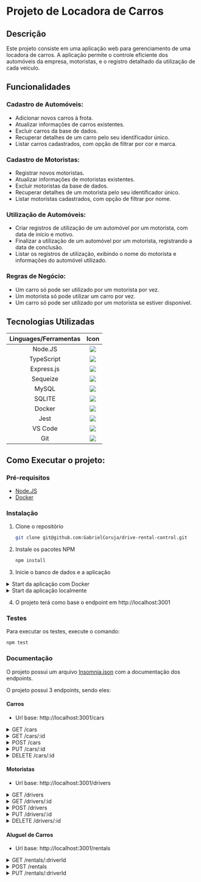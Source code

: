 # Projeto de Locadora de Carros

## Descrição

Este projeto consiste em uma aplicação web para gerenciamento de uma locadora de carros. A aplicação permite o controle eficiente dos automóveis da empresa, motoristas, e o registro detalhado da utilização de cada veículo.

## Funcionalidades

### Cadastro de Automóveis:

- Adicionar novos carros à frota.
- Atualizar informações de carros existentes.
- Excluir carros da base de dados.
- Recuperar detalhes de um carro pelo seu identificador único.
- Listar carros cadastrados, com opção de filtrar por cor e marca.

### Cadastro de Motoristas:

- Registrar novos motoristas.
- Atualizar informações de motoristas existentes.
- Excluir motoristas da base de dados.
- Recuperar detalhes de um motorista pelo seu identificador único.
- Listar motoristas cadastrados, com opção de filtrar por nome.

### Utilização de Automóveis:

- Criar registros de utilização de um automóvel por um motorista, com data de início e motivo.
- Finalizar a utilização de um automóvel por um motorista, registrando a data de conclusão.
- Listar os registros de utilização, exibindo o nome do motorista e informações do automóvel utilizado.

### Regras de Negócio:

- Um carro só pode ser utilizado por um motorista por vez.
- Um motorista só pode utilizar um carro por vez.
- Um carro só pode ser utilizado por um motorista se estiver disponível.

## Tecnologias Utilizadas

|  Linguages/Ferramentas   |                         Icon                          |
| :----------------: | :---------------------------------------------------: |
| Node.JS | <a href="https://skillicons.dev"> <img src="https://skillicons.dev/icons?i=nodejs&perline=1" /></a> |
| TypeScript | <a href="https://skillicons.dev"> <img src="https://skillicons.dev/icons?i=typescript&perline=1" /></a> |
| Express.js | <a href="https://skillicons.dev"> <img src="https://skillicons.dev/icons?i=express&perline=1" /></a> |
| Sequeize | <a href="https://skillicons.dev"> <img src="https://skillicons.dev/icons?i=sequelize&perline=1" /></a> |
| MySQL | <a href="https://skillicons.dev"> <img src="https://skillicons.dev/icons?i=mysql&perline=1" /></a> |
| SQLITE | <a href="https://skillicons.dev"> <img src="https://skillicons.dev/icons?i=sqlite&perline=1" /></a> |
| Docker | <a href="https://skillicons.dev"> <img src="https://skillicons.dev/icons?i=docker&perline=1" /></a> |
| Jest | <a href="https://skillicons.dev"> <img src="https://skillicons.dev/icons?i=jest&perline=1" /></a> |
| VS Code | <a href="https://skillicons.dev"> <img src="https://skillicons.dev/icons?i=vscode&perline=1" /></a> |
| Git | <a href="https://skillicons.dev"> <img src="https://skillicons.dev/icons?i=git&perline=1" /></a> |


## Como Executar o projeto:

### Pré-requisitos

- [Node.JS](https://nodejs.org/en/download/)
- [Docker](https://docs.docker.com/engine/install/)

### Instalação

1. Clone o repositório
   ```sh
   git clone git@github.com:GabrielCoruja/drive-rental-control.git
    ```

2. Instale os pacotes NPM
   ```sh
   npm install
    ```

3. Inicie o banco de dados e a aplicação

<details>
  <summary>Start da aplicação com Docker</summary>

- Para subir a aplicação e o banco de dados, execute o comando:

    ```sh
   docker-compose up -d --build
    ```

Obs: Utilizando o docker os dados serão persistidos utilizando o MySQL.

</details>

<details>
  <summary>Start da aplicação localmente</summary>

- Contrução das tabelas no banco de dados:

    ```sh
   npm run build && npm run db:migrate && npm run db:seed
    ```

- Start da aplicação:

    ```sh
   npm run dev
    ```

Obs: Utilizando localmente os dados serão persistidos utilizando o SQLite.

</details>

4. O projeto terá como base o endpoint em http://localhost:3001

### Testes

Para executar os testes, execute o comando:
```sh
npm test
```


### Documentação

O projeto possui um arquivo [Insomnia.json](https://github.com/GabrielCoruja/drive-rental-control/blob/main/Insomnia.json) com a documentação dos endpoints.

O projeto possui 3 endpoints, sendo eles:

#### Carros

- Url base: http://localhost:3001/cars

<details>
  <summary>GET /cars</summary>

- Retorna todos os carros cadastrados.

- Endpoind com filtros:

    - GET /cars?color=red
    - GET /cars?brand=Chevrolet
    - GET /cars?color=red&brand=Chevrolet

- Exemplo de resposta:

    ```json
    [
      {
        "licensePlateId": "ABC-1234",
        "name": "Corsa",
        "brand": "Chevrolet",
        "color": "red"
      },
      {
        "licensePlateId": "DEF-5678",
        "name": "Opala",
        "brand": "Chevrolet",
        "color": "gray"
      },
      {
        "licensePlateId": "GHI-9012",
        "name": "Uno",
        "brand": "Fiat",
        "color": "blue"
      }
    ]
    ```
</details>

<details>
  <summary>GET /cars/:id</summary>

- Retorna os detalhes de um carro específico.

- Endpoint com parâmetro:

    - GET /cars/ABC-1234

- Exemplo de resposta:

    ```json
    {
      "licensePlateId": "ABC-1234",
      "name": "Corsa",
      "brand": "Chevrolet",
      "color": "red"
    }
    ```

- Exemplo de resposta com carro não encontrado:

    ```json
    {
      "message": "Car not found"
    }
    ```

</details>

<details>
  <summary>POST /cars</summary>

- Cria um novo carro.

- Exemplo de requisição:

    ```json
    {
      "licensePlateId": "AAA-9999",
      "name": "Ferrari 93",
      "brand": "Ferrari",
      "color": "red"
    }
    ```
    ```
- Exemplo de resposta:

    ```json
    {
      "licensePlateId": "AAA-9999",
      "name": "Ferrari 93",
      "brand": "Ferrari",
      "color": "red"
    }
    ```
    ```
</details>

<details>
  <summary>PUT /cars/:id</summary>

- Atualiza as informações de um carro específico.

- Endpoint com parâmetro:

    - PUT /cars/AAA-9999

- Exemplo de requisição:

    ```json
    {
      "name": "Ferrari 93",
      "brand": "Ferrari",
      "color": "red"
    }
    ```

- Exemplo de resposta:

    ```json
    {
      "licensePlateId": "AAA-9999",
      "name": "Ferrari 93",
      "brand": "Ferrari",
      "color": "red"
    }
    ```

- Exemplo de resposta com carro não encontrado:

    ```json
    {
      "message": "Car not found"
    }
    ```

</details>

<details>
  <summary>DELETE /cars/:id</summary>

- Exclui um carro específico.

- Endpoint com parâmetro:

    - DELETE /cars/AAA-9999

- Resposta sem corpo.

- Exemplo de resposta com carro não encontrado:

    ```json
    {
      "message": "Car not found"
    }
    ```

</details>


#### Motoristas

- Url base: http://localhost:3001/drivers

<details>
  <summary>GET /drivers</summary>

- Retorna todos os motoristas cadastrados.

- Endpoint com filtros:

    - GET /drivers?fullname=Silva

- Exemplo de resposta:

    ```json
    [
      {
        "id": 1,
        "fullName": "Lucas Silva",
        "email": "lucas.silva@email.com",
      },
      {
        "id": 2,
        "fullName": "João Silva",
        "email": "joao.silva@email.com",
      }
    ]
    ```

</details>

<details>
  <summary>GET /drivers/:id</summary>

- Retorna os detalhes de um motorista específico.

- Endpoint com parâmetro:

    - GET /drivers/1

- Exemplo de resposta:

    ```json
    {
      "id": 1,
      "fullName": "Lucas Silva",
      "email": "lucas.silva@email.com",
    }
    ```

- Exemplo de resposta com motorista não encontrado:

    ```json
    {
      "message": "Driver not found"
    }
    ```

</details>

<details>
  <summary>POST /drivers</summary>

- Cria um novo motorista.

- Exemplo de requisição:

    ```json
    {
      "fullName": "Gabriel Silva",
      "email": "gabriel.silva@email.com",
    }
    ```

- Exemplo de resposta:

    ```json
    {
      "id": 3,
      "fullName": "Gabriel Silva",
      "email": "gabriel.silva@email.com",
    }
    ```

</details>

<details>
  <summary>PUT /drivers/:id</summary>

- Atualiza as informações de um motorista específico.

- Endpoint com parâmetro:

    - PUT /drivers/3

- Exemplo de requisição:

    ```json
    {
      "fullName": "Gabriel Coruja",
      "email": "update.email@email.com",
    }
    ```

- Exemplo de resposta:

    ```json
    {
      "id": 3,
      "fullName": "Gabriel Coruja",
      "email": "update.email.com",
    }
    ```

- Exemplo de resposta com motorista não encontrado:

    ```json
    {
      "message": "Driver not found"
    }
    ```

</details>

<details>
  <summary>DELETE /drivers/:id</summary>

- Exclui um motorista específico.

- Endpoint com parâmetro:

    - DELETE /drivers/3

- Resposta sem corpo.

- Exemplo de resposta com motorista não encontrado:

    ```json
    {
      "message": "Driver not found"
    }
    ```

</details>

#### Aluguel de Carros

- Url base: http://localhost:3001/rentals

<details>
  <summary>GET /rentals/:driverId</summary>

- Retorna todos os registros de aluguel de um motorista específico.

- Endpoint com parâmetro:

    - GET /rentals/1

- Exemplo de resposta:

    ```json
    [
      {
        "id": 3,
        "fullname": "Maria Silva",
        "email": "maria.silva@email.com",
        "rentalCars": [
          {
            "licensePlateId": "GHI-9012",
            "name": "Chevette",
            "brand": "Chevrolet",
            "color": "blue",
            "RentalCarModel": {
              "startDate": "2024-01-11T15:07:17.053Z",
              "endDate": "2024-01-11T15:07:17.053Z",
              "description": "job"
            }
          },
          {
            "licensePlateId": "ABC-1234",
            "name": "Corsa",
            "brand": "Chevrolet",
            "color": "red",
            "RentalCarModel": {
              "startDate": "2024-01-11T15:07:17.053Z",
              "endDate": "2024-01-11T15:07:17.053Z",
              "description": "job"
            }
          }
        ],
      },
    ]
    ```

- Exemplo de resposta com motorista não encontrado:

    ```json
    {
      "message": "Driver not found"
    }
    ```

</details>

<details>
  <summary>POST /rentals</summary>

- Cria um novo registro de aluguel de carro.

- Exemplo de requisição:

    ```json
    {
      "driverId": 1,
      "licensePlateId": "GHI-9012",
      "description": "job"
    }
    ```

- Exemplo de resposta:

    ```json
    {
      "driverId": 1,
      "licensePlateId": "GHI-9012",
      "star": "2024-01-11T15:07:17.053Z",
      "endDate": "2024-01-11T15:07:17.053Z",
      "description": "job"
    }
    ```

- Exemplo de carro ou motorista vinculado a outro aluguel:

    ```json
    {
      "message": "Car or Driver already in use"
    }
    ```

</details>

<details>
  <summary>PUT /rentals/:driverId</summary>

- Finaliza um registro de aluguel de carro.

- Endpoint com parâmetro:

    - PUT /rentals/1

- Exemplo de resposta:

    ```json
    {
      "driverId": 1,
      "licensePlateId": "GHI-9012",
      "star": "2024-01-11T15:07:17.053Z",
      "endDate": "2024-01-11T15:07:17.053Z",
      "description": "job"
    }
    ```

- Exemplo de resposta com motorista não encontrado:

    ```json
    {
      "message": "Driver not found"
    }
    ```

</details>
